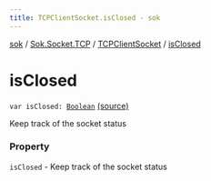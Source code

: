 ```yaml
---
title: TCPClientSocket.isClosed - sok
---
```


[sok](../../index.html) / [Sok.Socket.TCP](../index.html) / [TCPClientSocket](index.html) / [isClosed](./is-closed.html)

# isClosed

`var isClosed: `[`Boolean`](https://kotlinlang.org/api/latest/jvm/stdlib/kotlin/-boolean/index.html) [(source)](https://github.com/SeekDaSky/Sok/tree/master/common/sok-common/src/Sok/Socket/TCP/TCPClientSocket.kt#L17)

Keep track of the socket status

### Property

`isClosed` - Keep track of the socket status